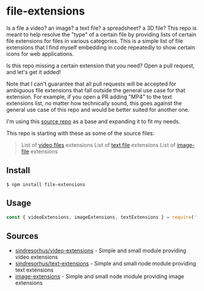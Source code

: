 # file-extensions

Is a file a video? an image? a text file? a spreadsheet? a 3D file? This repo is meant to help resolve the "type" of a certain file by providing lists of certain file extensions for files in various categories. This is a simple list of file extensions that I find myself embedding in code repeatedly to show certain icons for web applications.

Is this repo missing a certain extension that you need? Open a pull request, and let's get it added! 

Note that I can't guarantee that all pull requests will be accepted for ambiguous file extensions that fall outside the general use case for that extension. For example, if you open a PR adding "MP4" to the text extensions list, no matter how technically sound, this goes against the general use case of this repo and would be better suited for another one.

I'm using this [source repo](https://github.com/sindresorhus/video-extensions) as a base and expanding it to fit my needs.

This repo is starting with these as some of the source files:
> List of [video files](https://github.com/sindresorhus/video-extensions/blob/main/video-extensions.json) extensions
> List of [text file](https://github.com/sindresorhus/text-extensions/blob/main/text-extensions.json) extensions
> List of [image-file](https://github.com/arthurvr/image-extensions/blob/master/image-extensions.json) extensions

## Install

```
$ npm install file-extensions
```

## Usage

```js
const { videoExtensions, imageExtensions, textExtensions } = require('file-extensions');
```

## Sources

- [sindresorhus/video-extensions](https://github.com/sindresorhus/video-extensions) - Simple and small module providing video extensions
- [sindresorhus/text-extensions](https://github.com/sindresorhus/text-extensions) - Simple and small node module providing text extensions
- [image-extensions](https://github.com/arthurvr/image-extensions) - Simple and small node module providing image extensions
